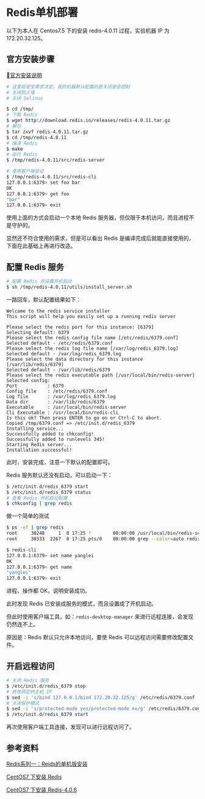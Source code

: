 # Redis单机部署

以下为本人在 Centos7.5 下的安装 redis-4.0.11 过程，实验机器 IP 为 172.20.32.125。

## 官方安装步骤

[官方安装说明](https://redis.io/download)

```sh
# 这里视安全需求决定，我的机器默认配置的是关闭安全控制
# 关闭防火墙
# 关闭 Selinux

$ cd /tmp/
# 下载 Redis
$ wget http://download.redis.io/releases/redis-4.0.11.tar.gz
# 解包
$ tar zxvf redis-4.0.11.tar.gz 
$ cd /tmp/redis-4.0.11
# 编译 Redis
$ make
# 运行 Redis
$ /tmp/redis-4.0.11/src/redis-server

# 使用客户端验证
$ /tmp/redis-4.0.11/src/redis-cli 
127.0.0.1:6379> set foo bar
OK
127.0.0.1:6379> get foo
"bar"
127.0.0.1:6379> exit
```

使用上面的方式会启动一个本地 Redis 服务器，但仅限于本机访问，而且进程不是守护的。

显然还不符合使用的需求，但是可以看出 Redis 是编译完成后就能直接使用的，下面在此基础上再进行改造。

## 配置 Redis 服务

```sh
# 配置 Redis 并设置开机启动
$ sh /tmp/redis-4.0.11/utils/install_server.sh
```

一路回车，默认配置结果如下：

```
Welcome to the redis service installer
This script will help you easily set up a running redis server

Please select the redis port for this instance: [6379] 
Selecting default: 6379
Please select the redis config file name [/etc/redis/6379.conf] 
Selected default - /etc/redis/6379.conf
Please select the redis log file name [/var/log/redis_6379.log] 
Selected default - /var/log/redis_6379.log
Please select the data directory for this instance [/var/lib/redis/6379] 
Selected default - /var/lib/redis/6379
Please select the redis executable path [/usr/local/bin/redis-server] 
Selected config:
Port           : 6379
Config file    : /etc/redis/6379.conf
Log file       : /var/log/redis_6379.log
Data dir       : /var/lib/redis/6379
Executable     : /usr/local/bin/redis-server
Cli Executable : /usr/local/bin/redis-cli
Is this ok? Then press ENTER to go on or Ctrl-C to abort.
Copied /tmp/6379.conf => /etc/init.d/redis_6379
Installing service...
Successfully added to chkconfig!
Successfully added to runlevels 345!
Starting Redis server...
Installation successful!
```

此时，安装完成，注意一下默认的配置即可。

Redis 服务默认还没有启动，可以启动一下：

```sh
$ /etc/init.d/redis_6379 start
$ /etc/init.d/redis_6379 status
# 查看 Redis 开机启动配置
$ chkconfig | grep redis
```

做一个简单的测试

```sh
$ ps -ef | grep redis         
root     30248     1  0 17:25 ?        00:00:00 /usr/local/bin/redis-server 127.0.0.1:6379
root     30333  2267  0 17:25 pts/0    00:00:00 grep --color=auto redis

$ redis-cli 
127.0.0.1:6379> set name yanglei
OK
127.0.0.1:6379> get name
"yanglei"
127.0.0.1:6379> exit
```

进程、操作都 OK，说明安装成功。

此时发现 Redis 已安装成服务的模式，而且设置成了开机启动。

但此时使用客户端工具，如：`redis-desktop-manager` 来进行远程连接，会发现仍然连不上。

原因是：Redis 默认只允许本地访问，要使 Redis 可以远程访问需要修改配置文件。

## 开启远程访问

```sh
# 关闭 Redis 服务
$ /etc/init.d/redis_6379 stop
# 修改绑定的主机 IP
$ sed -i 's/bind 127.0.0.1/bind 172.20.32.125/g' /etc/redis/6379.conf
# 关闭保护模式
$ sed -i 's/protected-mode yes/protected-mode no/g' /etc/redis/6379.conf
$ /etc/init.d/redis_6379 start
```

再次使用客户端工具连接，发现可以进行远程访问了。

## 参考资料

[Redis系列一：Reids的单机版安装](https://www.cnblogs.com/leeSmall/p/8331695.html)

[CentOS7 下安装 Redis](https://www.cnblogs.com/zuidongfeng/p/8032505.html)

[CentOS7 下安装 Redis-4.0.6](https://blog.csdn.net/weixin_37939964/article/details/78903034)


